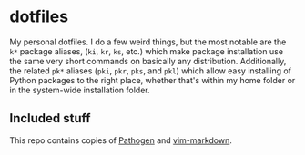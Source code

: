 dotfiles
========

My personal dotfiles. I do a few weird things, but the most notable are the `k*` package aliases,
(`ki`, `kr`, `ks`, etc.) which make package installation use the same very short commands on
basically any distribution. Additionally, the related `pk*` aliases (`pki`, `pkr`, `pks`, and `pkl`)
which allow easy installing of Python packages to the right place, whether that's within my home folder
or in the system-wide installation folder.

Included stuff
--------------
This repo contains copies of [Pathogen](http://www.vim.org/scripts/script.php?script_id=2332) and
[vim-markdown](https://github.com/hallison/vim-markdown).
